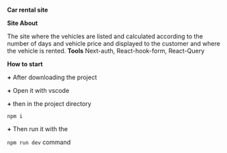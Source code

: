 **Car rental site**

**Site About**

The site where the vehicles are listed and calculated according to the number of days and vehicle price and displayed to the customer and where the vehicle is rented.
**Tools**
Next-auth, React-hook-form, React-Query

**How to start**

**+** After downloading the project

**+** Open it with vscode

**+** then in the project directory

`npm i`

**+** Then run it with the 

`npm run dev` command
